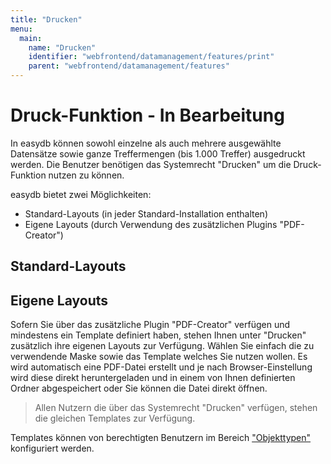 ```yaml
---
title: "Drucken"
menu:
  main:
    name: "Drucken"
    identifier: "webfrontend/datamanagement/features/print"
    parent: "webfrontend/datamanagement/features"
---
```

# Druck-Funktion - In Bearbeitung

In easydb können sowohl einzelne als auch mehrere ausgewählte Datensätze sowie ganze Treffermengen (bis 1.000 Treffer) ausgedruckt werden. Die Benutzer benötigen das Systemrecht "Drucken" um die Druck-Funktion nutzen zu können.

easydb bietet zwei Möglichkeiten:

- Standard-Layouts (in jeder Standard-Installation enthalten)
- Eigene Layouts (durch Verwendung des zusätzlichen Plugins "PDF-Creator")



## Standard-Layouts





## Eigene Layouts

Sofern Sie über das zusätzliche Plugin "PDF-Creator" verfügen und mindestens ein Template definiert haben, stehen Ihnen unter "Drucken" zusätzlich ihre eigenen Layouts zur Verfügung. Wählen Sie einfach die zu verwendende Maske sowie das Template welches Sie nutzen wollen. Es wird automatisch eine PDF-Datei erstellt und je nach Browser-Einstellung wird diese direkt heruntergeladen und in einem von Ihnen definierten Ordner abgespeichert oder Sie können die Datei direkt öffnen.

> Allen Nutzern die über das Systemrecht "Drucken" verfügen, stehen die gleichen Templates zur Verfügung. 

Templates können von berechtigten Benutzern im Bereich ["Objekttypen"](../../../rightsmanagement/objecttypes) konfiguriert werden.